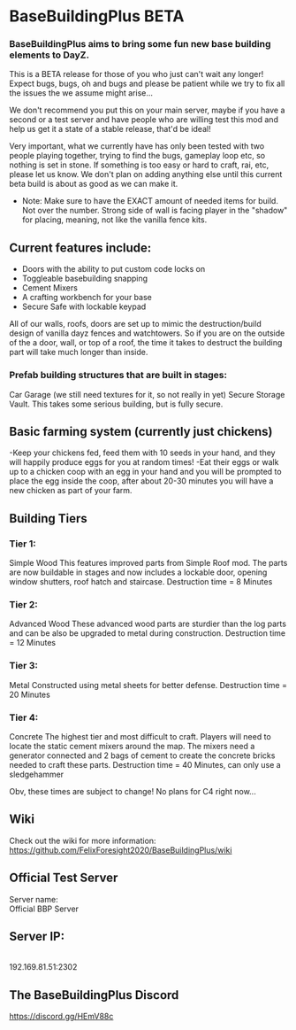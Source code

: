 <h1>BaseBuildingPlus BETA</h1>
<h3>BaseBuildingPlus aims to bring some fun new base building elements to DayZ.</h3>
<p>This is a BETA release for those of you who just can't wait any longer! Expect bugs, bugs, oh and bugs and please be patient while we try to fix all the issues the we assume might arise...</p>
<p>We don't recommend you put this on your main server, maybe if you have a second or a test server and have people who are willing test this mod and help us get it a state of a stable release, that'd be ideal!</p>
<p>Very important, what we currently have has only been tested with two people playing together, trying to find the bugs, gameplay loop etc, so nothing is set in stone. If something is too easy or hard to craft, rai, etc, please let us know. We don't plan on adding anything else until this current beta build is about as good as we can make it.</p>
<ul>
<li>Note: Make sure to have the EXACT amount of needed items for build. Not over the number. Strong side of wall is facing player in the "shadow" for placing, meaning, not like the vanilla fence kits.</li>
</ul>
<h2>Current features include:</h2>
<ul>
<li>Doors with the ability to put custom code locks on</li>
<li>Toggleable basebuilding snapping</li>
<li>Cement Mixers</li>
<li>A crafting workbench for your base</li>
<li>Secure Safe with lockable keypad</li>
</ul>
<p>All of our walls, roofs, doors are set up to mimic the destruction/build design of vanilla dayz fences and watchtowers. So if you are on the outside of the a door, wall, or top of a roof, the time it takes to
destruct the building part will take much longer than inside.</p>
<h3>Prefab building structures that are built in stages:</h3>
<p>Car Garage (we still need textures for it, so not really in yet)
Secure Storage Vault. This takes some serious building, but is fully secure.</p>
<h2>Basic farming system (currently just chickens)</h2>
<p>-Keep your chickens fed, feed them with 10 seeds in your hand, and they will happily produce eggs for you at random times!
-Eat their eggs or walk up to a chicken coop with an egg in your hand and you will be prompted to place the egg inside the coop, after about 20-30 minutes you will have a new chicken as part of your farm.</p>
<h2>Building Tiers</h2>
<h3>Tier 1:</h3>
<p>Simple Wood
This features improved parts from Simple Roof mod. The parts are now buildable in stages and now includes a lockable door, opening window shutters, roof hatch and staircase.
Destruction time = 8 Minutes</p>
<h3>Tier 2:</h3>
<p>Advanced Wood
These advanced wood parts are sturdier than the log parts and can be also be upgraded to metal during construction.
Destruction time = 12 Minutes</p>
<h3>Tier 3:</h3>
<p>Metal
Constructed using metal sheets for better defense.
Destruction time = 20 Minutes</p>
<h3>Tier 4:</h3>
<p>Concrete
The highest tier and most difficult to craft. Players will need to locate the static cement mixers around the map. The mixers need a generator connected and 2 bags of cement to create the concrete bricks needed to craft these parts.
Destruction time = 40 Minutes, can only use a sledgehammer</p>
<p>Obv, these times are subject to change!
No plans for C4 right now...</p>
<h2>Wiki</h2>
<p>Check out the wiki for more information:
<a href="https://github.com/FelixForesight2020/BaseBuildingPlus/wiki">https://github.com/FelixForesight2020/BaseBuildingPlus/wiki</a></p>
<h2>Official Test Server</h2>
<p>Server name:<br>
Official BBP Server<br>
<h2> Server IP:</h2><br>
192.169.81.51:2302</p>
<h2>The BaseBuildingPlus Discord</h2>
<p><a href="https://discord.gg/HEmV88c" rel="nofollow">https://discord.gg/HEmV88c</a></p>
</article>
